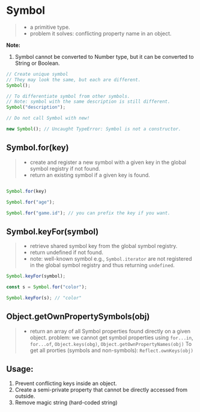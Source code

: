 # Symbol

> - a primitive type. 
> - problem it solves: conflicting property name in an object.

**Note:**

1. Symbol cannot be converted to Number type, but it can be converted to String or Boolean.

```js
// Create unique symbol
// They may look the same, but each are different.
Symbol();

// To differentiate symbol from other symbols.
// Note: symbol with the same description is still different.
Symbol("description");

// Do not call Symbol with new!

new Symbol(); // Uncaught TypeError: Symbol is not a constructor.

```


## Symbol.for(key)

> - create and register a new symbol with a given key in the global symbol registry if not found.
> - return an existing symbol if a given key is found.

```js

Symbol.for(key)

Symbol.for("age");

Symbol.for("game.id"); // you can prefix the key if you want.

```

## Symbol.keyFor(symbol)

> - retrieve shared symbol key from the global symbol registry.
> - return undefined if not found.
> - note: well-known symbol e.g., `Symbol.iterator` are not registered in the global symbol registry and thus returning `undefined`.
```js
Symbol.keyFor(symbol);

const s = Symbol.for("color");

Symbol.keyFor(s); // "color"

```

## Object.getOwnPropertySymbols(obj)

> - return an array of all Symbol properties found directly on a given object.
> problem: we cannot get symbol properties using `for...in`, `for...of`, `Object.keys(obg)`, `Object.getOwnPropertyNames(obj)`
> To get all prorties (symbols and non-symbols): `Reflect.ownKeys(obj)`


## Usage:

1. Prevent conflicting keys inside an object.
2. Create a semi-private property that cannot be directly accessed from outside. 
3. Remove magic string (hard-coded string)